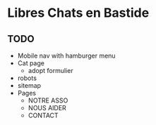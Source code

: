 # Libres Chats en Bastide

## TODO

- Mobile nav with hamburger menu
- Cat page
  - adopt formulier
- robots
- sitemap
- Pages
  - NOTRE ASSO​​​​‌
  - NOUS AIDER​​​​‌
  - CONTACT
